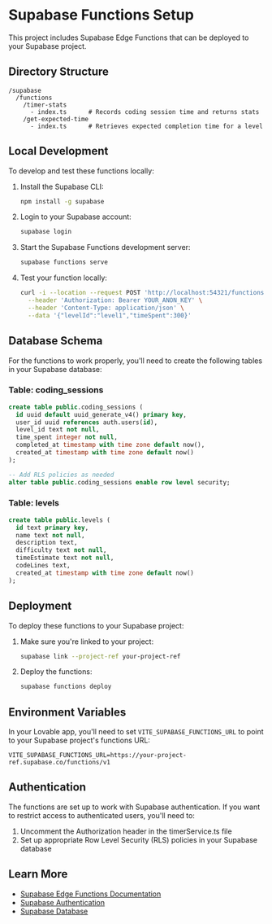 
# Supabase Functions Setup

This project includes Supabase Edge Functions that can be deployed to your Supabase project.

## Directory Structure

```
/supabase
  /functions
    /timer-stats
      - index.ts      # Records coding session time and returns stats
    /get-expected-time
      - index.ts      # Retrieves expected completion time for a level
```

## Local Development

To develop and test these functions locally:

1. Install the Supabase CLI:
   ```bash
   npm install -g supabase
   ```

2. Login to your Supabase account:
   ```bash
   supabase login
   ```

3. Start the Supabase Functions development server:
   ```bash
   supabase functions serve
   ```

4. Test your function locally:
   ```bash
   curl -i --location --request POST 'http://localhost:54321/functions/v1/timer-stats' \
     --header 'Authorization: Bearer YOUR_ANON_KEY' \
     --header 'Content-Type: application/json' \
     --data '{"levelId":"level1","timeSpent":300}'
   ```

## Database Schema

For the functions to work properly, you'll need to create the following tables in your Supabase database:

### Table: coding_sessions

```sql
create table public.coding_sessions (
  id uuid default uuid_generate_v4() primary key,
  user_id uuid references auth.users(id),
  level_id text not null,
  time_spent integer not null,
  completed_at timestamp with time zone default now(),
  created_at timestamp with time zone default now()
);

-- Add RLS policies as needed
alter table public.coding_sessions enable row level security;
```

### Table: levels

```sql
create table public.levels (
  id text primary key,
  name text not null,
  description text,
  difficulty text not null,
  timeEstimate text not null,
  codeLines text,
  created_at timestamp with time zone default now()
);
```

## Deployment

To deploy these functions to your Supabase project:

1. Make sure you're linked to your project:
   ```bash
   supabase link --project-ref your-project-ref
   ```

2. Deploy the functions:
   ```bash
   supabase functions deploy
   ```

## Environment Variables

In your Lovable app, you'll need to set `VITE_SUPABASE_FUNCTIONS_URL` to point to your Supabase project's functions URL:

```
VITE_SUPABASE_FUNCTIONS_URL=https://your-project-ref.supabase.co/functions/v1
```

## Authentication

The functions are set up to work with Supabase authentication. If you want to restrict access to authenticated users, you'll need to:

1. Uncomment the Authorization header in the timerService.ts file
2. Set up appropriate Row Level Security (RLS) policies in your Supabase database

## Learn More

- [Supabase Edge Functions Documentation](https://supabase.com/docs/guides/functions)
- [Supabase Authentication](https://supabase.com/docs/guides/auth)
- [Supabase Database](https://supabase.com/docs/guides/database)
